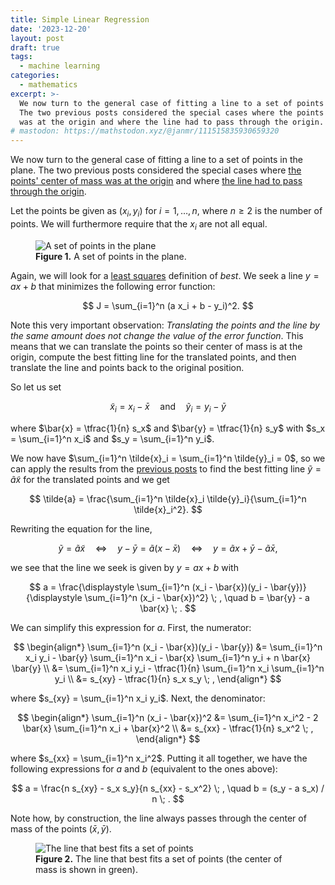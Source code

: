 ```yaml
---
title: Simple Linear Regression
date: '2023-12-20'
layout: post
draft: true
tags:
  - machine learning
categories:
  - mathematics
excerpt: >-
  We now turn to the general case of fitting a line to a set of points in the plane.
  The two previous posts considered the special cases where the points' center of mass
  was at the origin and where the line had to pass through the origin.
# mastodon: https://mathstodon.xyz/@janmr/111515835930659320
---
```

We now turn to the general case of fitting a line to a set of points in the plane.
The two previous posts considered the special cases where
[the points' center of mass was at the origin](/blog/2023/12/origin-centered-simple-linear-regression/)
and where
[the line had to pass through the origin](/blog/2023/12/no-intercept-simple-linear-regression/).

Let the points be given as $(x_i, y_i)$ for $i=1, \ldots, n$, where $n \geq 2$
is the number of points.
We will furthermore require that the $x_i$ are not all equal.

<figure>
  <img src="/media/simple-linreg/points.svg" class="img-responsive" alt="A set of points in the plane">
  <figcaption><strong>Figure 1.</strong> A set of points in the plane.</figcaption>
</figure>

Again, we will look for a [least squares](https://en.wikipedia.org/wiki/Least_squares) definition of *best*.
We seek a line $y = a x + b$ that minimizes the following error function:

$$
J = \sum_{i=1}^n (a x_i + b - y_i)^2.
$$

Note this very important observation: *Translating the points and the line by the same
amount does not change the value of the error function*.
This means that we can translate the points so their center of mass is at the origin,
compute the best fitting line for the translated points,
and then translate the line and points back to the original position.

So let us set

$$
\tilde{x}_i = x_i - \bar{x} \quad \text{and} \quad \tilde{y}_i = y_i - \bar{y}
$$

where $\bar{x} = \tfrac{1}{n} s_x$ and $\bar{y} = \tfrac{1}{n} s_y$
with $s_x = \sum_{i=1}^n x_i$ and $s_y = \sum_{i=1}^n y_i$.

We now have $\sum_{i=1}^n \tilde{x}_i = \sum_{i=1}^n \tilde{y}_i = 0$,
so we can apply the results from the
[previous posts](/blog/2023/12/origin-centered-simple-linear-regression/)
to find the best fitting line $\tilde{y} = \tilde{a} \tilde{x}$ for the
translated points and we get

$$
\tilde{a} = \frac{\sum_{i=1}^n \tilde{x}_i \tilde{y}_i}{\sum_{i=1}^n \tilde{x}_i^2}.
$$

Rewriting the equation for the line,

$$
\tilde{y} = \tilde{a} \tilde{x}
\quad \Leftrightarrow \quad
y - \bar{y} = \tilde{a} (x - \bar{x})
\quad \Leftrightarrow \quad
y = \tilde{a} x + \bar{y} - \tilde{a} \bar{x},
$$

we see that the line we seek is given by $y = a x + b$ with

$$
a = \frac{\displaystyle \sum_{i=1}^n (x_i - \bar{x})(y_i - \bar{y})}{\displaystyle \sum_{i=1}^n (x_i - \bar{x})^2}
\; , \quad
b = \bar{y} - a \bar{x} \; .
$$

We can simplify this expression for $a$. First, the numerator:

$$
\begin{align*}
\sum_{i=1}^n (x_i - \bar{x})(y_i - \bar{y})
&= \sum_{i=1}^n x_i y_i - \bar{y} \sum_{i=1}^n x_i - \bar{x} \sum_{i=1}^n y_i + n \bar{x} \bar{y} \\
&= \sum_{i=1}^n x_i y_i - \tfrac{1}{n} \sum_{i=1}^n x_i \sum_{i=1}^n y_i \\
&= s_{xy} - \tfrac{1}{n} s_x s_y \; ,
\end{align*}
$$

where $s_{xy} = \sum_{i=1}^n x_i y_i$. Next, the denominator:

$$
\begin{align*}
\sum_{i=1}^n (x_i - \bar{x})^2
&= \sum_{i=1}^n x_i^2 - 2 \bar{x} \sum_{i=1}^n x_i + \bar{x}^2 \\
&= s_{xx} - \tfrac{1}{n} s_x^2 \; ,
\end{align*}
$$

where $s_{xx} = \sum_{i=1}^n x_i^2$. Putting it all together, we have the following
expressions for $a$ and $b$ (equivalent to the ones above):

$$
a = \frac{n s_{xy} - s_x s_y}{n s_{xx} - s_x^2}
\; , \quad
b = (s_y - a s_x) / n \; .
$$

Note how, by construction, the line always passes through the center of mass of the points
$(\bar{x}, \bar{y})$.

<figure>
  <img src="/media/simple-linreg/line.svg" class="img-responsive" alt="The line that best fits a set of points">
  <figcaption><strong>Figure 2.</strong> The line that best fits a set of points (the center of mass is shown in green).</figcaption>
</figure>

